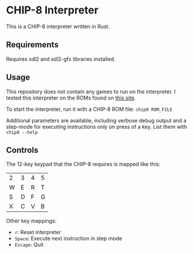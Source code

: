 # CHIP-8 Interpreter

This is a CHIP-8 interpreter written in Rust.

## Requirements

Requires sdl2 and sdl2-gfx libraries installed.

## Usage

This repository does not contain any games to run on the interpreter.
I tested this interpreter on the ROMs found on [this site](https://www.zophar.net/pdroms/chip8.html).

To start the interpreter, run it with a CHIP-8 ROM file:
`chip8 ROM_FILE`

Additional parameters are available, including verbose debug output and 
a step-mode for executing instructions only on press of a key. List them with
`chip8 --help`

## Controls
The 12-key keypad that the CHIP-8 requires is mapped like this:

| | | | |
| --- | --- | --- | --- |
| 2 | 3 | 4 | 5 |
| W | E | R | T |
| S | D | F | G |
| X | C | V | B |

Other key mappings:
* `r`: Reset interpreter
* `Space`: Execute next instruction in step mode
* `Escape`: Quit